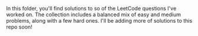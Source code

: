 In this folder, you'll find solutions to so of the LeetCode questions I've worked on. The collection includes a balanced mix of easy and medium problems, along with a few hard ones. I'll be adding more of solutions to this repo soon!
